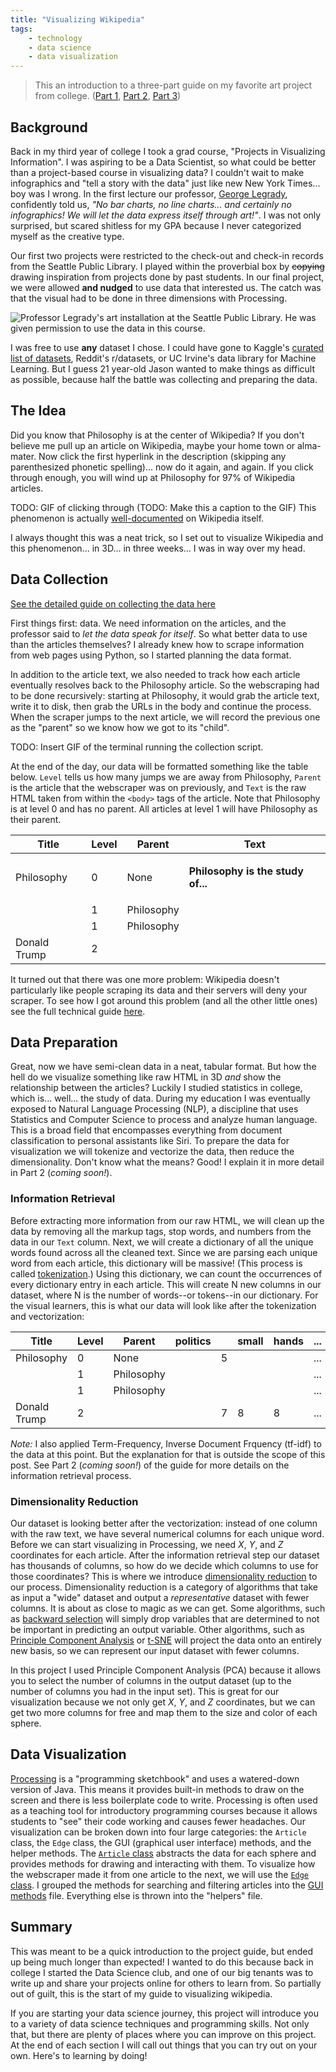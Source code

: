 ```yaml
---
title: "Visualizing Wikipedia"
tags: 
    - technology
    - data science
    - data visualization
---
```


> This an introduction to a three-part guide on my favorite art project from college. ([Part 1](TODO), [Part 2](TODO), [Part 3](TODO))

## Background

Back in my third year of college I took a grad course, "Projects in Visualizing Information". I was aspiring to be a Data Scientist, so what could be better than a project-based course in visualizing data? I couldn't wait to make infographics and "tell a story with the data" just like new New York Times... boy was I wrong. In the first lecture our professor, [George Legrady](http://georgelegrady.com/), confidently told us, *"No bar charts, no line charts... and certainly no infographics! We will let the data express itself through art!"*. I was not only surprised, but scared shitless for my GPA because I never categorized myself as the creative type.

Our first two projects were restricted to the check-out and check-in records from the Seattle Public Library. I played within the proverbial box by ~~copying~~ drawing inspiration from projects done by past students. In our final project, we were allowed __and nudged__ to use data that interested us. The catch was that the visual had to be done in three dimensions with Processing.

![Professor Legrady's art installation at the Seattle Public Library. He was given permission to use the data in this course.](https://s.hdnux.com/photos/02/42/04/663822/3/628x471.jpg)

I was free to use **any** dataset I chose. I could have gone to Kaggle's [curated list of datasets](https://www.kaggle.com/datasets), Reddit's r/datasets, or UC Irvine's data library for Machine Learning. But I guess 21 year-old Jason wanted to make things as difficult as possible, because half the battle was collecting and preparing the data.

## The Idea

Did you know that Philosophy is at the center of Wikipedia? If you don't believe me pull up an article on Wikipedia, maybe your home town or alma-mater. Now click the first hyperlink in the description (skipping any parenthesized phonetic spelling)... now do it again, and again. If you click through enough, you will wind up at Philosophy for 97% of Wikipedia articles.

TODO: GIF of clicking through
(TODO: Make this a caption to the GIF) This phenomenon is actually [well-documented](https://en.wikipedia.org/wiki/Wikipedia:Getting_to_Philosophy) on Wikipedia itself.

I always thought this was a neat trick, so I set out to visualize Wikipedia and this phenomenon... in 3D... in three weeks... I was in way over my head.

## Data Collection

[See the detailed guide on collecting the data here](TODO)

First things first: data. We need information on the articles, and the professor said to *let the data speak for itself*. So what better data to use than the articles themselves? I already knew how to scrape information from web pages using Python, so I started planning the data format. 

In addition to the article text, we also needed to track how each article eventually resolves back to the Philosophy article. So the webscraping had to be done recursively: starting at Philosophy, it would grab the article text, write it to disk, then grab the URLs in the body and continue the process. When the scraper jumps to the next article, we will record the previous one as the "parent" so we know how we got to its "child".

TODO: Insert GIF of the terminal running the collection script.

At the end of the day, our data will be formatted something like the table below. `Level` tells us how many jumps we are away from Philosophy, `Parent` is the article that the webscraper was on previously, and `Text` is the raw HTML taken from within the `<body>` tags of the article. Note that Philosophy is at level 0 and has no parent. All articles at level 1 will have Philosophy as their parent.

| Title      | Level  | Parent            | Text                                                         |
|------------|--------|-------------------|--------------------------------------------------------------|
| Philosophy | 0      | None              | <p><strong>Philosophy</em> is the study of...                |
|            | 1      | Philosophy        |                 |
|            | 1      | Philosophy        |                 |
| Donald Trump | 2      |                   |                 |

It turned out that there was one more problem: Wikipedia doesn't particularly like people scraping its data and their servers will deny your scraper. To see how I got around this problem (and all the other little ones) see the full technical guide [here]().

## Data Preparation

Great, now we have semi-clean data in a neat, tabular format. But how the hell do we visualize something like raw HTML in 3D *and* show the relationship between the articles? Luckily I studied statistics in college, which is... well... the study of data. During my education I was eventually exposed to Natural Language Processing (NLP), a discipline that uses Statistics and Computer Science to process and analyze human language. This is a broad field that encompasses everything from document classification to personal assistants like Siri. To prepare the data for visualization we will tokenize and vectorize the data, then reduce the dimensionality. Don't know what the means? Good! I explain it in more detail in Part 2 (*coming soon!*).

### Information Retrieval

Before extracting more information from our raw HTML, we will clean up the data by removing all the markup tags, stop words, and numbers from the data in our `Text` column. Next, we will create a dictionary of all the unique words found across all the cleaned text. Since we are parsing each unique word from each article, this dictionary will be massive! (This process is called [tokenization](https://nlp.stanford.edu/IR-book/html/htmledition/tokenization-1.html).) Using this dictionary, we can count the occurrences of every dictionary entry in each article. This will create N new columns in our dataset, where N is the number of words--or tokens--in our dictionary. For the visual learners, this is what our data will look like after the tokenization and vectorization:

| Title      | Level  | Parent            | politics |         | small | hands  |...  |
|------------|--------|-------------------|----------|---------|-------|--------|-----|
| Philosophy | 0      | None              |          | 5       |       |        |...  |
|            | 1      | Philosophy        |          |         |       |        |...  |
|            | 1      | Philosophy        |          |         |       |        |...  |
| Donald Trump | 2    |                   |          | 7       | 8     | 8      |...  |

*Note:* I also applied Term-Frequency, Inverse Document Frquency (tf-idf) to the data at this point. But the explanation for that is outside the scope of this post. See Part 2 (*coming soon!*) of the guide for more details on the information retrieval process.

### Dimensionality Reduction

Our dataset is looking better after the vectorization: instead of one column with the raw text, we have several numerical columns for each unique word. Before we can start visualizing in Processing, we need *X*, *Y*, and *Z* coordinates for each article. After the information retrieval step our dataset has thousands of columns, so how do we decide which columns to use for those coordinates? This is where we introduce [dimensionality reduction](https://en.wikipedia.org/wiki/Dimensionality_reduction) to our process. Dimensionality reduction is a category of algorithms that take as input a "wide" dataset and output a *representative* dataset with fewer columns. It is about as close to magic as we can get. Some algorithms, such as [backward selection](https://www.jmp.com/en_us/statistics-knowledge-portal/what-is-multiple-regression/variable-selection.html) will simply drop variables that are determined to not be important in predicting an output variable. Other algorithms, such as [Principle Component Analysis](TODO) or [t-SNE](https://lvdmaaten.github.io/tsne/) will project the data onto an entirely new basis, so we can represent our input dataset with fewer columns.

In this project I used Principle Component Analysis (PCA) because it allows you to select the number of columns in the output dataset (up to the number of columns you had in the input set). This is great for our visualization because we not only get *X*, *Y*, and *Z* coordinates, but we can get two more columns for free and map them to the size and color of each sphere.

## Data Visualization

[Processing](https://processing.org/) is a "programming sketchbook" and uses a watered-down version of Java. This means it provides built-in methods to draw on the screen and there is less boilerplate code to write. Processing is often used as a teaching tool for introductory programming courses because it allows students to "see" their code working and causes fewer headaches. Our visualization can be broken down into four large categories: the `Article` class, the `Edge` class, the GUI (graphical user interface) methods, and the helper methods. The [`Article` class](https://github.com/JasonFreeberg/Wiki-Graph/blob/master/data-visualization/Article.pde) abstracts the data for each sphere and provides methods for drawing and interacting with them. To visualize how the webscraper made it from one article to the next, we will use the [`Edge` class](https://github.com/JasonFreeberg/Wiki-Graph/blob/master/data-visualization/Edge.pde). I grouped the methods for searching and filtering articles into the [GUI methods](https://github.com/JasonFreeberg/Wiki-Graph/blob/master/data-visualization/GUI_methods.pde) file. Everything else is thrown into the "helpers" file.

## Summary

This was meant to be a quick introduction to the project guide, but ended up being much longer than expected! I wanted to do this because back in college I started the Data Science club, and one of our big tenants was to write up and share your projects online for others to learn from. So partially out of guilt, this is the start of my guide to visualizing wikipedia.

If you are starting your data science journey, this project will introduce you to a variety of data science techniques and programming skills. Not only that, but there are plenty of places where you can improve on this project. At the end of each section I will call out things that you can try out on your own. Here's to learning by doing!